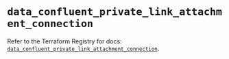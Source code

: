 # `data_confluent_private_link_attachment_connection`

Refer to the Terraform Registry for docs: [`data_confluent_private_link_attachment_connection`](https://registry.terraform.io/providers/confluentinc/confluent/2.9.0/docs/data-sources/private_link_attachment_connection).
